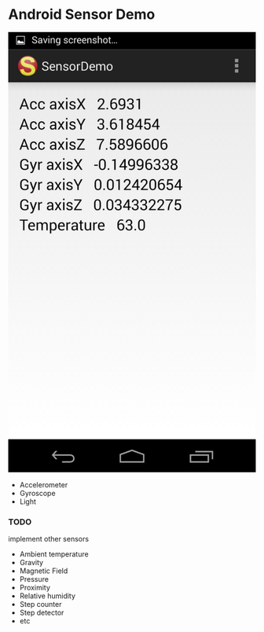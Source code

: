 # Android Sensor Demo
![](screenshot.png)
* Accelerometer
* Gyroscope
* Light

### TODO
implement other sensors
* Ambient temperature
* Gravity
* Magnetic Field
* Pressure
* Proximity
* Relative humidity
* Step counter
* Step detector
* etc
